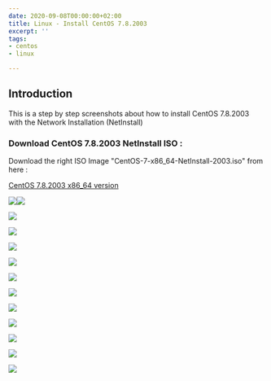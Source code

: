 ```yaml
---
date: 2020-09-08T00:00:00+02:00
title: Linux - Install CentOS 7.8.2003
excerpt: ''
tags:
- centos
- linux

---
```

## Introduction

This is a step by step screenshots about how to install CentOS 7.8.2003 with the Network Installation (NetInstall)

### Download CentOS 7.8.2003 NetInstall ISO :

Download the right ISO Image "CentOS-7-x86_64-NetInstall-2003.iso" from here :

[CentOS 7.8.2003 x86_64 version](http://isoredirect.centos.org/centos/7/isos/x86_64/ "CentOS 7.8.2003 x86_64 version")

![](/images/boot_iso_7-8-2003.gif)![](/images/1_welcome_languages.png)

![](/images/2_summary.png)

![](/images/3_date_time.png)

![](/images/4_keyboard.png)

![](/images/5_network_hostname.png)

![](/images/6_partitionning1.png)

![](/images/6_partitionning2.png)

![](/images/7_installation_source.png)

![](/images/8_summary1.png)

![](/images/8_summary2.png)

![](/images/9_software_selection.png)

![](/images/10_begin_installation.png)